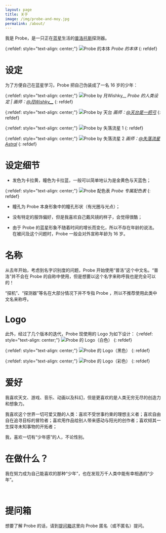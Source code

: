 ```yaml
---
layout: page
title: 关于
image: /img/probe-and-moy.jpg
permalink: /about/
---
```


我是 Probe，是一只正在[蓝星](https://zh.wikipedia.org/wiki/%E5%9C%B0%E7%90%83)生活的[普洛托斯](https://en.wikipedia.org/wiki/Races_of_StarCraft#Protoss)探测器。

{:refdef: style="text-align: center;"}
![Probe 的本体]({{site.baseurl}}/img/about/Probe_SC2.jpg)
*Probe 的本体*
{: refdef}

# 设定
为了方便自己在蓝星学习，Probe 把自己伪装成了一名 16 岁的少年：

{:refdef: style="text-align: center;"}
![Probe by 月Wishky__]({{site.baseurl}}/img/about/probe_setting.jpg)
*Probe 的人类设定 | 画师：[@月Wishky__](https://www.weibo.com/yuewishky)*
{: refdef}

{:refdef: style="text-align: center;"}
![Probe by 天台]({{site.baseurl}}/img/about/probe_by_tiantai.jpg)
*画师：[@天台是一把弓](https://www.weibo.com/u/5711418263)*
{: refdef}

{:refdef: style="text-align: center;"}
![Probe by 失落流星 1]({{site.baseurl}}/img/about/probe_by_liuxing1.jpg)
{: refdef}

{:refdef: style="text-align: center;"}
![Probe by 失落流星 2]({{site.baseurl}}/img/about/probe_by_liuxing2.jpg)
*画师：[@失落流星Astral](https://www.weibo.com/u/6124552807)*
{: refdef}

# 设定细节
* 发色为卡拉黄，瞳色为卡拉蓝，一般可以简单地认为是金黄色与天蓝色；

{:refdef: style="text-align: center;"}
![Probe 配色表]({{site.baseurl}}/img/about/color_swatches.png)
*Probe 专属配色表*
{: refdef}

* 瞳孔为 Probe 本身形象中的瞳孔形状（有光圈与光点）；

* 没有特定的服饰偏好，但是我喜欢自己戴风镜的样子，会觉得很酷；

* 由于 Probe 的蓝星形象不随着时间的增长而变化，所以不存在年龄的说法。在被问及这个问题时，Probe 一般会对外宣称年龄为 16 岁。

# 名称
从去年开始，考虑到名字识别度的问题，Probe 开始使用“普洛”这个中文名。“普洛”并不会在 Probe 的自称中使用，但是想要以这个名字来称呼我也是完全可以的！

“探机”、“探测器”等名在大部分情况下并不专指 Probe ，所以不推荐使用此类中文名来称呼。

# Logo
此外，经过了几个版本的迭代，Probe 现使用的 Logo 为如下设计：
{:refdef: style="text-align: center;"}
![Probe 的 Logo（白色）]({{site.baseurl}}/img/about/probe-logo-white.png)
{: refdef}

{:refdef: style="text-align: center;"}
![Probe 的 Logo（黑色）]({{site.baseurl}}/img/about/probe-logo-black.png)
{: refdef}

{:refdef: style="text-align: center;"}
![Probe 的 Logo（彩色）]({{site.baseurl}}/img/about/probe-logo-chromatic.png)
{: refdef}

# 爱好
我喜欢天文、游戏、音乐、动画以及科幻，但是更喜欢的是人类无穷无尽的创造力和想象力。

我喜欢这个世界一切可爱又酷的人类：喜欢不受世事约束的理想主义者；喜欢自由自在追寻目标的冒险者；喜欢用作品给别人带来感动与阳光的创作者；喜欢倾其一生探寻未知事物的开拓者；

我，喜欢一切有“少年感”的人，不论性别。

# 在做什么？
我在努力成为自己能喜欢的那种“少年”，也在发现万千人类中能有幸相遇的“少年”。

<br />

# 提问箱
想要了解 Probe 的话，请到[提问箱](https://probe.earth/ask)这里向 Probe 匿名（或不匿名）提问。






